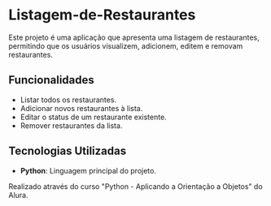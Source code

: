 # Listagem-de-Restaurantes
Este projeto é uma aplicação que apresenta uma listagem de restaurantes, permitindo que os usuários visualizem, adicionem, editem e removam restaurantes.

## Funcionalidades

- Listar todos os restaurantes.
- Adicionar novos restaurantes à lista.
- Editar o status de um restaurante existente.
- Remover restaurantes da lista.

## Tecnologias Utilizadas

- **Python**: Linguagem principal do projeto.

Realizado através do curso "Python - Aplicando a Orientação a Objetos" do Alura.
